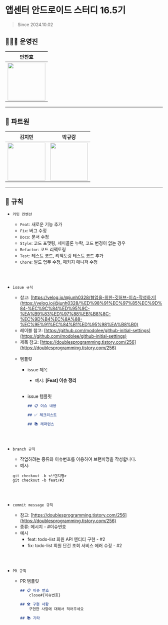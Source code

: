 # 앱센터 안드로이드 스터디 16.5기
> Since 2024.10.02

## 👩🏻‍💻 운영진

|**안찬호**|
|:-:|
| <a href="https://github.com/ACH1002"><img src="https://avatars.githubusercontent.com/ACH1002" width="120"></a> |    
---

## 👫 파트원

|김지민|박규랑|
|:-:|:-:|
| <a href="https://github.com/Jimin15"><img src="https://avatars.githubusercontent.com/Jimin15" width="120"></a> |<a href="https://github.com/guran9"><img src="https://avatars.githubusercontent.com/guran9" width="120"></a>|
---


## 📝 규칙
 
- `커밋 컨벤션`
    - `Feat`: 새로운 기능 추가
    - `Fix`: 버그 수정
    - `Docs`: 문서 수정 
    - `Style`: 코드 포맷팅, 세미콜론 누락, 코드 변경이 없는 경우
    - `Refactor`: 코드 리팩토링
    - `Test`: 테스트 코드, 리팩토링 테스트 코드 추가
    - `Chore`: 빌드 업무 수정, 패키지 매니저 수정
    
  <br><br>

- `issue 규칙`
    - 참고: [https://velog.io/@junh0328/협업을-위한-깃허브-이슈-작성하기](https://velog.io/@junh0328/%ED%98%91%EC%97%85%EC%9D%84-%EC%9C%84%ED%95%9C-%EA%B9%83%ED%97%88%EB%B8%8C-%EC%9D%B4%EC%8A%88-%EC%9E%91%EC%84%B1%ED%95%98%EA%B8%B0)
    - 레이블 참고:
      [https://github.com/modolee/github-initial-settings](https://github.com/modolee/github-initial-settings)
    - 제목 참고: [https://doublesprogramming.tistory.com/256](https://doublesprogramming.tistory.com/256)
      <br><br>
    - 템플릿
        - issue 제목
            - 예시: **[Feat] 이슈 정리**
          <br><br>
          
        - issue 템플릿

            ```markdown
            ## 📋 이슈 내용
            
            ## ✅ 체크리스트
          
            ## 📚 레퍼런스
            
            ```
    <br><br>
      
- `branch 규칙`
    - 작업하려는 종류와 이슈번호를 이용하여 브랜치명을 작성합니다.
    - 예시:
    ```
  git checkout -b <브랜치명>      
  git checkout -b feat/#3
    ```
  <br><br>

- `commit message 규칙`
    - 참고: [https://doublesprogramming.tistory.com/256](https://doublesprogramming.tistory.com/256)
    - 종류: 메시지 - #이슈번호
    - 예시
        - feat: todo-list 회원 API 엔티티 구현 - #2
        - fix: todo-list 회원 단건 조회 서비스 에러 수정 - #2
    
    <br><br>
      
- `PR 규칙`
    - PR 템플릿

        ```markdown
        ## 📋 이슈 번호
            close#{이슈번호}
      
        ## 🛠 구현 사항
            구현한 사항에 대해서 적어주세요
      
        ## 📚 기타
        
        ```
